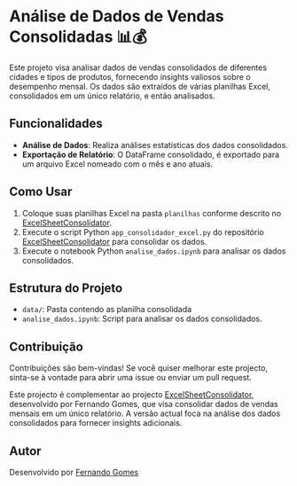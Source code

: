 # Análise de Dados de Vendas Consolidadas 📊💰

Este projeto visa analisar dados de vendas consolidados de diferentes cidades e tipos de produtos, fornecendo insights valiosos sobre o desempenho mensal. Os dados são extraídos de várias planilhas Excel, consolidados em um único relatório, e então analisados.

## Funcionalidades

- **Análise de Dados**: Realiza análises estatísticas dos dados consolidados.
- **Exportação de Relatório**: O DataFrame consolidado, é exportado para um arquivo Excel nomeado com o mês e ano atuais.

## Como Usar

1. Coloque suas planilhas Excel na pasta `planilhas` conforme descrito no [ExcelSheetConsolidator](https://github.com/fernandogomesfg/ExcelSheetConsolidator).
2. Execute o script Python `app_consolidador_excel.py` do repositório [ExcelSheetConsolidator](https://github.com/fernandogomesfg/ExcelSheetConsolidator) para consolidar os dados.
3. Execute o notebook Python `analise_dados.ipynb` para analisar os dados consolidados.

## Estrutura do Projeto

- `data/`: Pasta contendo as planilha consolidada
- `analise_dados.ipynb`: Script para analisar os dados consolidados.

## Contribuição

Contribuições são bem-vindas! Se você quiser melhorar este projecto, sinta-se à vontade para abrir uma issue ou enviar um pull request.

Este projecto é complementar ao projecto [ExcelSheetConsolidator](https://github.com/fernandogomesfg/ExcelSheetConsolidator), desenvolvido por Fernando Gomes, que visa consolidar dados de vendas mensais em um único relatório. A versão actual foca na análise dos dados consolidados para fornecer insights adicionais.

## Autor

Desenvolvido por [Fernando Gomes](https://www.linkedin.com/in/fernandogomesfg/)


